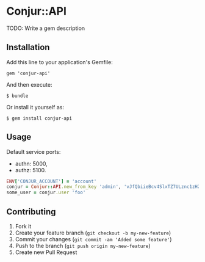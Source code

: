 # Conjur::API

TODO: Write a gem description

## Installation

Add this line to your application's Gemfile:

    gem 'conjur-api'

And then execute:

    $ bundle

Or install it yourself as:

    $ gem install conjur-api

## Usage

Default service ports:
 - authn: 5000,
 - authz: 5100.

```ruby
ENV['CONJUR_ACCOUNT'] = 'account'
conjur = Conjur::API.new_from_key 'admin', 'vJfQbiieBcv4SlxTZ7ULznc1zHZ4z+0sx5to3hLOic0='
some_user = conjur.user 'foo'

```

## Contributing

1. Fork it
2. Create your feature branch (`git checkout -b my-new-feature`)
3. Commit your changes (`git commit -am 'Added some feature'`)
4. Push to the branch (`git push origin my-new-feature`)
5. Create new Pull Request
